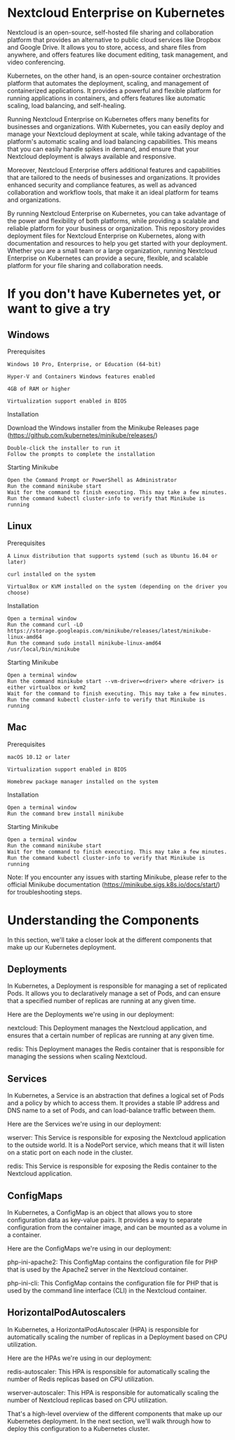 # Nextcloud Enterprise on Kubernetes

Nextcloud is an open-source, self-hosted file sharing and collaboration platform that provides an alternative to public cloud services like Dropbox and Google Drive. It allows you to store, access, and share files from anywhere, and offers features like document editing, task management, and video conferencing.

Kubernetes, on the other hand, is an open-source container orchestration platform that automates the deployment, scaling, and management of containerized applications. It provides a powerful and flexible platform for running applications in containers, and offers features like automatic scaling, load balancing, and self-healing.

Running Nextcloud Enterprise on Kubernetes offers many benefits for businesses and organizations. With Kubernetes, you can easily deploy and manage your Nextcloud deployment at scale, while taking advantage of the platform's automatic scaling and load balancing capabilities. This means that you can easily handle spikes in demand, and ensure that your Nextcloud deployment is always available and responsive.

Moreover, Nextcloud Enterprise offers additional features and capabilities that are tailored to the needs of businesses and organizations. It provides enhanced security and compliance features, as well as advanced collaboration and workflow tools, that make it an ideal platform for teams and organizations.

By running Nextcloud Enterprise on Kubernetes, you can take advantage of the power and flexibility of both platforms, while providing a scalable and reliable platform for your business or organization. This repository provides deployment files for Nextcloud Enterprise on Kubernetes, along with documentation and resources to help you get started with your deployment. Whether you are a small team or a large organization, running Nextcloud Enterprise on Kubernetes can provide a secure, flexible, and scalable platform for your file sharing and collaboration needs.

# If you don't have Kubernetes yet, or want to give a try

## Windows
Prerequisites

    Windows 10 Pro, Enterprise, or Education (64-bit)

    Hyper-V and Containers Windows features enabled

    4GB of RAM or higher

    Virtualization support enabled in BIOS

Installation

Download the Windows installer from the Minikube Releases page (https://github.com/kubernetes/minikube/releases/)

    Double-click the installer to run it
    Follow the prompts to complete the installation

Starting Minikube

    Open the Command Prompt or PowerShell as Administrator
    Run the command minikube start
    Wait for the command to finish executing. This may take a few minutes.
    Run the command kubectl cluster-info to verify that Minikube is running

## Linux
Prerequisites

    A Linux distribution that supports systemd (such as Ubuntu 16.04 or later)

    curl installed on the system

    VirtualBox or KVM installed on the system (depending on the driver you choose)

Installation

    Open a terminal window
    Run the command curl -LO https://storage.googleapis.com/minikube/releases/latest/minikube-linux-amd64
    Run the command sudo install minikube-linux-amd64 /usr/local/bin/minikube

Starting Minikube

    Open a terminal window
    Run the command minikube start --vm-driver=<driver> where <driver> is either virtualbox or kvm2
    Wait for the command to finish executing. This may take a few minutes.
    Run the command kubectl cluster-info to verify that Minikube is running

## Mac
Prerequisites

    macOS 10.12 or later

    Virtualization support enabled in BIOS
    
    Homebrew package manager installed on the system

Installation

    Open a terminal window
    Run the command brew install minikube

Starting Minikube

    Open a terminal window
    Run the command minikube start
    Wait for the command to finish executing. This may take a few minutes.
    Run the command kubectl cluster-info to verify that Minikube is running

Note: If you encounter any issues with starting Minikube, please refer to the official Minikube documentation (https://minikube.sigs.k8s.io/docs/start/) for troubleshooting steps.

# Understanding the Components

In this section, we'll take a closer look at the different components that make up our Kubernetes deployment.
## Deployments

In Kubernetes, a Deployment is responsible for managing a set of replicated Pods. It allows you to declaratively manage a set of Pods, and can ensure that a specified number of replicas are running at any given time.

Here are the Deployments we're using in our deployment:

nextcloud: This Deployment manages the Nextcloud application, and ensures that a certain number of replicas are running at any given time.

redis: This Deployment manages the Redis container that is responsible for managing the sessions when scaling Nextcloud.

## Services

In Kubernetes, a Service is an abstraction that defines a logical set of Pods and a policy by which to access them. It provides a stable IP address and DNS name to a set of Pods, and can load-balance traffic between them.

Here are the Services we're using in our deployment:

wserver: This Service is responsible for exposing the Nextcloud application to the outside world. It is a NodePort service, which means that it will listen on a static port on each node in the cluster.

redis: This Service is responsible for exposing the Redis container to the Nextcloud application.

## ConfigMaps

In Kubernetes, a ConfigMap is an object that allows you to store configuration data as key-value pairs. It provides a way to separate configuration from the container image, and can be mounted as a volume in a container.

Here are the ConfigMaps we're using in our deployment:

php-ini-apache2: This ConfigMap contains the configuration file for PHP that is used by the Apache2 server in the Nextcloud container.

php-ini-cli: This ConfigMap contains the configuration file for PHP that is used by the command line interface (CLI) in the Nextcloud container.

## HorizontalPodAutoscalers

In Kubernetes, a HorizontalPodAutoscaler (HPA) is responsible for automatically scaling the number of replicas in a Deployment based on CPU utilization.

Here are the HPAs we're using in our deployment:

redis-autoscaler: This HPA is responsible for automatically scaling the number of Redis replicas based on CPU utilization.

wserver-autoscaler: This HPA is responsible for automatically scaling the number of Nextcloud replicas based on CPU utilization.

That's a high-level overview of the different components that make up our Kubernetes deployment. In the next section, we'll walk through how to deploy this configuration to a Kubernetes cluster.
